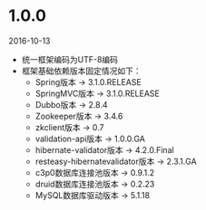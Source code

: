 # 1.0.0

2016-10-13

 - 统一框架编码为UTF-8编码
 - 框架基础依赖版本固定情况如下：
     * Spring版本 -> 3.1.0.RELEASE
     * SpringMVC版本 -> 3.1.0.RELEASE
     * Dubbo版本 -> 2.8.4
     * Zookeeper版本 -> 3.4.6
     * zkclient版本 -> 0.7
     * validation-api版本 -> 1.0.0.GA
     * hibernate-validator版本 -> 4.2.0.Final
     * resteasy-hibernatevalidator版本 -> 2.3.1.GA
     * c3p0数据库连接池版本 -> 0.9.1.2
     * druid数据库连接池版本 -> 0.2.23
     * MySQL数据库驱动版本 -> 5.1.18
